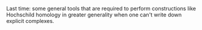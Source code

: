 Last time: some general tools that are required to perform constructions like Hochschild homology in greater generality when one can't write down explicit complexes.